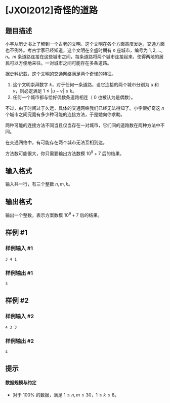 # [JXOI2012]奇怪的道路

## 题目描述

小宇从历史书上了解到一个古老的文明。这个文明在各个方面高度发达，交通方面也不例外。考古学家已经知道，这个文明在全盛时期有 $n$ 座城市，编号为 $1,2,...,n$。$m$ 条道路连接在这些城市之间，每条道路将两个城市连接起来，使得两地的居民可以方便地来往。一对城市之间可能存在多条道路。

据史料记载，这个文明的交通网络满足两个奇怪的特征。

1. 这个文明崇拜数字 $k$，对于任何一条道路，设它连接的两个城市分别为 $u$ 和 $v$，则必定满足 $1 \le \left\vert {u-v}\right\vert \le k$。
2. 任何一个城市都与恰好偶数条道路相连（ $0$ 也被认为是偶数）。

不过，由于时间过于久远，具体的交通网络我们已经无法得知了。小宇很好奇这 $n$ 个城市之间究竟有多少种可能的连接方法，于是她向你求助。

两种可能的连接方法不同当且仅当存在一对城市，它们间的道路数在两种方法中不同。

在交通网络中，有可能存在两个城市无法互相到达。

方法数可能很大，你只需要输出方法数模 $10^9 + 7$ 后的结果。

## 输入格式

输入共一行，有三个整数 $n,m,k$。

## 输出格式

输出一个整数，表示方案数模 $10^9 + 7$ 后的结果。

## 样例 #1

### 样例输入 #1
```
3 4 1
```

### 样例输出 #1

```
3
```

## 样例 #2

### 样例输入 #2
```
4 3 3
```

### 样例输出 #2

```
4
```

## 提示

#### 数据规模与约定

- 对于 $100\%$ 的数据，满足 $1 \le n,m \le 30$，$1 \le k \le 8$。
